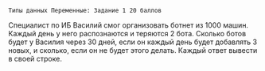     Типы данных Переменные: Задание 1 20 баллов

Специалист по ИБ Василий смог организовать ботнет из 1000 машин.
Каждый день у него распознаются и теряются 2 бота. Сколько ботов
будет у Василия через 30 дней, если он каждый день будет добавлять 3
новых, и сколько, если он не будет этого делать. Каждый ответ вывести в
своей строке.